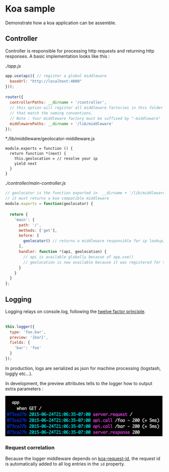 # Koa sample

Demonstrate how a koa application can be assemble.

## Controller

Controller is responsible for processing http requests and returning http responses.
A basic implementation looks like this :

*./app.js*

```js
app.use(api({ // register a global middleware
  baseUrl: "http://localhost:4000"
}));

router({
  controllerPaths: __dirname + '/controller',
  // this option will register all middleware factories in this folder
  // that match the naming conventions.
  // Note : Your middleware factory must be suffixed by "-middleware"
  middlewarePaths: __dirname + '/lib/middleware' 
});
```

*./lib/middleware/geolocator-middleware.js

```
module.exports = function () {
  return function *(next) {
    this.geolocation = // resolve your ip
    yield next
  }
}
```

*./controller/main-controller.js*

```js
// geolocator is the function exported in  __dirname + '/lib/middleware/geolocator-middleware'
// it must returns a koa compatible middleware
module.exports = function(geolocator) {

  return {
    'main': {
      path: '/',
      methods: ['get'],
      before: [
        geolocator() // returns a middleware responsible for ip lookup,
      ],
      handler: function *(api, geolocation) {
        // api is available globally because of app.use()
        // geolocation is now available because it was registered for this route
      }
    }
  }
};
```


## Logging

Logging relays on console.log, following the [twelve factor principle](http://12factor.net/logs).

```js

this.logger({
  type: 'foo.bar',
  preview: '{bar}',
  fields: {
    'bar': 'foo'
  }
});
```

In production, logs are serialized as json for machine processing (logstash, loggly etc...).

In development, the preview attributes tells to the logger how to output extra parameters :

![](https://github.com/dstendardi/koa-sample/blob/master/doc/img/logging.png)


### Request correlation

Because the logger middleware depends on [koa-request-id](https://github.com/segmentio/koa-request-id), the request id is automatically
added to all log entries in the `id` property.



